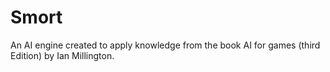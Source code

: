 # Smort
An AI engine created to apply knowledge from the book AI for games (third Edition) by Ian Millington.
